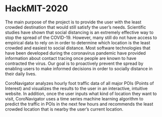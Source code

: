 # HackMIT-2020

The main purpose of the project is to provide the user with the least crowded destination that would still satisfy the user’s needs. Scientific studies have shown that social distancing is an extremely effective way to stop the spread of the COVID-19. However, many still do not have access to empirical data to rely on in order to determine which location is the least crowded and easiest to social distance. Most software technologies that have been developed during the coronavirus pandemic have provided information about contact tracing once people are known to have contracted the virus. Our goal is to proactively prevent the spread by enabling users to make informed decisions in order to socially distance in their daily lives.

CoroNavigator analyzes hourly foot traffic data of all major POIs (Points of Interest) and visualizes the results to the user in an interactive, intuitive website. In addition, once the user inputs what kind of location they want to visit, CoroNavigator uses a time series machine learning algorithm to predict the traffic in POIs in the next few hours and recommends the least crowded location that is nearby the user’s current location. 
